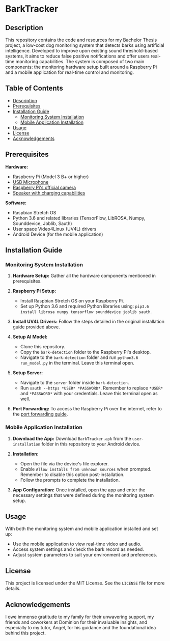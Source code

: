 # BarkTracker

## Description

This repository contains the code and resources for my Bachelor Thesis project, a low-cost dog monitoring system that detects barks using artificial intelligence. Developed to improve upon existing sound threshold-based systems, it aims to reduce false positive notifications and offer users real-time monitoring capabilities. The system is composed of two main components: the monitoring hardware setup built around a Raspberry Pi and a mobile application for real-time control and monitoring.

## Table of Contents

- [Description](#description)
- [Prerequisites](#prerequisites)
- [Installation Guide](#installation-guide)
  - [Monitoring System Installation](#monitoring-system-installation)
  - [Mobile Application Installation](#mobile-application-installation)
- [Usage](#usage)
- [License](#license)
- [Acknowledgements](#acknowledgements)

## Prerequisites

**Hardware:**
- Raspberry Pi (Model 3 B+ or higher)
- [USB Microphone](https://www.amazon.es/gp/product/B01KLRBHGM/ref=ppx_yo_dt_b_asin_title_o00_s00?ie=UTF8&psc=1)
- [Raspberry Pi's official camera](https://www.amazon.es/LABISTS-Oficial-Raspberry-Soporte-Nocturna/dp/B07TXGGJMT?pd_rd_w=zpxxJ&pf_rd_p=16e9daed-4ab0-42c9-90f3-9086ed4a10c1&pf_rd_r=ZB7S4EEANXCSVDACEVAQ&pd_rd_r=6d2cbe47-9097-4be6-a32a-e46a997b26ec&pd_rd_wg=QTXPF&pd_rd_i=B07TXGGJMT&ref_=pd_bap_d_rp_1_13_t)
- [Speaker with charging capabilities](https://www.amazon.co.uk/Generation-Capsule-Speaker-Compatible-Smartphones-Black/dp/B001UEBN42)

**Software:**
- Raspbian Stretch OS
- Python 3.6 and related libraries (TensorFlow, LibROSA, Numpy, Sounddevice, Joblib, Sauth)
- User space Video4Linux (UV4L) drivers
- Android Device (for the mobile application)

## Installation Guide

### Monitoring System Installation

1. **Hardware Setup:** Gather all the hardware components mentioned in prerequisites.
  
2. **Raspberry Pi Setup:** 
    - Install Raspbian Stretch OS on your Raspberry Pi.
    - Set up Python 3.6 and required Python libraries using: `pip3.6 install librosa numpy tensorflow sounddevice joblib sauth`.
  
3. **Install UV4L Drivers:** Follow the steps detailed in the original installation guide provided above.
  
4. **Setup AI Model:** 
    - Clone this repository.
    - Copy the `bark-detection` folder to the Raspberry Pi's desktop.
    - Navigate to the `bark-detection` folder and run `python3.6 run_model.py` in the terminal. Leave this terminal open.
  
5. **Setup Server:** 
    - Navigate to the `server` folder inside `bark-detection`.
    - Run `sauth --https *USER* *PASSWORD*`. Remember to replace `*USER*` and `*PASSWORD*` with your credentials. Leave this terminal open as well.
  
6. **Port Forwarding:** To access the Raspberry Pi over the internet, refer to the [port forwarding guide](https://portforward.com/router.htm).

### Mobile Application Installation

1. **Download the App:** Download `BarkTracker.apk` from the `user-installation` folder in this repository to your Android device.
  
2. **Installation:**
    - Open the file via the device's file explorer.
    - Enable `Allow installs from unknown sources` when prompted. Remember to disable this option post-installation.
    - Follow the prompts to complete the installation.

3. **App Configuration:** Once installed, open the app and enter the necessary settings that were defined during the monitoring system setup.

## Usage

With both the monitoring system and mobile application installed and set up:

- Use the mobile application to view real-time video and audio.
- Access system settings and check the bark record as needed.
- Adjust system parameters to suit your environment and preferences.

## License

This project is licensed under the MIT License. See the `LICENSE` file for more details.

## Acknowledgements

I owe immense gratitude to my family for their unwavering support, my friends and coworkers at Dominion for their invaluable insights, and especially to my tutor, Ángel, for his guidance and the foundational idea behind this project.
